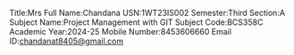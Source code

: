 Title:Mrs
Full Name:Chandana
USN:1WT23IS002
Semester:Third
Section:A
Subject Name:Project Management with GIT
Subject Code:BCS358C
Academic Year:2024-25
Mobile Number:8453606660
Email ID:chandanat8405@gmail.com

